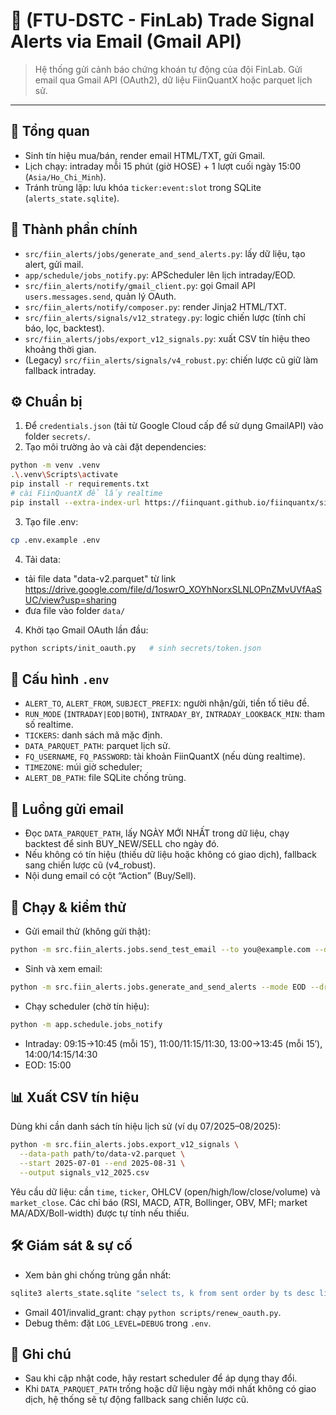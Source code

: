 ﻿# 📧 (FTU-DSTC - FinLab) Trade Signal Alerts via Email (Gmail API)

> Hệ thống gửi cảnh báo chứng khoán tự động của đội FinLab. Gửi email qua Gmail API (OAuth2), dữ liệu FiinQuantX hoặc parquet lịch sử.

---

## 🧭 Tổng quan
- Sinh tín hiệu mua/bán, render email HTML/TXT, gửi Gmail.
- Lịch chạy: intraday mỗi 15 phút (giờ HOSE) + 1 lượt cuối ngày 15:00 (`Asia/Ho_Chi_Minh`).
- Tránh trùng lặp: lưu khóa `ticker:event:slot` trong SQLite (`alerts_state.sqlite`).

## 🧱 Thành phần chính
- `src/fiin_alerts/jobs/generate_and_send_alerts.py`: lấy dữ liệu, tạo alert, gửi mail.
- `app/schedule/jobs_notify.py`: APScheduler lên lịch intraday/EOD.
- `src/fiin_alerts/notify/gmail_client.py`: gọi Gmail API `users.messages.send`, quản lý OAuth.
- `src/fiin_alerts/notify/composer.py`: render Jinja2 HTML/TXT.
- `src/fiin_alerts/signals/v12_strategy.py`: logic chiến lược (tính chỉ báo, lọc, backtest).
- `src/fiin_alerts/jobs/export_v12_signals.py`: xuất CSV tín hiệu theo khoảng thời gian.
- (Legacy) `src/fiin_alerts/signals/v4_robust.py`: chiến lược cũ giữ làm fallback intraday.

## ⚙️ Chuẩn bị
1. Để `credentials.json` (tải từ Google Cloud cấp để sử dụng GmailAPI) vào folder `secrets/`.
2. Tạo môi trường ảo và cài đặt dependencies:
```bash
python -m venv .venv
.\.venv\Scripts\activate
pip install -r requirements.txt
# cài FiinQuantX để lấy realtime
pip install --extra-index-url https://fiinquant.github.io/fiinquantx/simple fiinquantx
```
3. Tạo file .env:
```bash
cp .env.example .env
```
4. Tải data:
- tải file data "data-v2.parquet" từ link https://drive.google.com/file/d/1oswrO_XOYhNorxSLNLOPnZMvUVfAaSUC/view?usp=sharing
- đưa file vào folder `data/`
4. Khởi tạo Gmail OAuth lần đầu:
```bash
python scripts/init_oauth.py   # sinh secrets/token.json
```

## 🧾 Cấu hình `.env`
- `ALERT_TO`, `ALERT_FROM`, `SUBJECT_PREFIX`: người nhận/gửi, tiền tố tiêu đề.
- `RUN_MODE` (`INTRADAY|EOD|BOTH`), `INTRADAY_BY`, `INTRADAY_LOOKBACK_MIN`: tham số realtime.
- `TICKERS`: danh sách mã mặc định.
- `DATA_PARQUET_PATH`: parquet lịch sử.
- `FQ_USERNAME`, `FQ_PASSWORD`: tài khoản FiinQuantX (nếu dùng realtime).
- `TIMEZONE`: múi giờ scheduler; 
- `ALERT_DB_PATH`: file SQLite chống trùng.

## 🔔 Luồng gửi email
- Đọc `DATA_PARQUET_PATH`, lấy NGÀY MỚI NHẤT trong dữ liệu, chạy backtest để sinh BUY_NEW/SELL cho ngày đó.
- Nếu không có tín hiệu (thiếu dữ liệu hoặc không có giao dịch), fallback sang chiến lược cũ (v4_robust).
- Nội dung email có cột “Action” (Buy/Sell).

## 🚀 Chạy & kiểm thử
- Gửi email thử (không gửi thật):
```bash
python -m src.fiin_alerts.jobs.send_test_email --to you@example.com --dry-run
```
- Sinh và xem email:
```bash
python -m src.fiin_alerts.jobs.generate_and_send_alerts --mode EOD --dry-run
```
- Chạy scheduler (chờ tín hiệu):
```bash
python -m app.schedule.jobs_notify
```
  - Intraday: 09:15→10:45 (mỗi 15′), 11:00/11:15/11:30, 13:00→13:45 (mỗi 15′), 14:00/14:15/14:30
  - EOD: 15:00

## 📊 Xuất CSV tín hiệu
Dùng khi cần danh sách tín hiệu lịch sử (ví dụ 07/2025–08/2025):
```bash
python -m src.fiin_alerts.jobs.export_v12_signals \
  --data-path path/to/data-v2.parquet \
  --start 2025-07-01 --end 2025-08-31 \
  --output signals_v12_2025.csv
```
Yêu cầu dữ liệu: cần `time`, `ticker`, OHLCV (open/high/low/close/volume) và `market_close`. Các chỉ báo (RSI, MACD, ATR, Bollinger, OBV, MFI; market MA/ADX/Boll-width) được tự tính nếu thiếu.

## 🛠️ Giám sát & sự cố
- Xem bản ghi chống trùng gần nhất:
```bash
sqlite3 alerts_state.sqlite "select ts, k from sent order by ts desc limit 10"
```
- Gmail 401/invalid_grant: chạy `python scripts/renew_oauth.py`.
- Debug thêm: đặt `LOG_LEVEL=DEBUG` trong `.env`.

## 🔄 Ghi chú
- Sau khi cập nhật code, hãy restart scheduler để áp dụng thay đổi.
- Khi `DATA_PARQUET_PATH` trống hoặc dữ liệu ngày mới nhất không có giao dịch, hệ thống sẽ tự động fallback sang chiến lược cũ.
